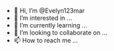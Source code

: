 - 👋 Hi, I’m @Evelyn123mar
- 👀 I’m interested in ...
- 🌱 I’m currently learning ...
- 💞️ I’m looking to collaborate on ...
- 📫 How to reach me ...

<!---
Evelyn123mar/Evelyn123mar is a ✨ special ✨ repository because its `README.md` (this file) appears on your GitHub profile.
You can click the Preview link to take a look at your changes.
--->

